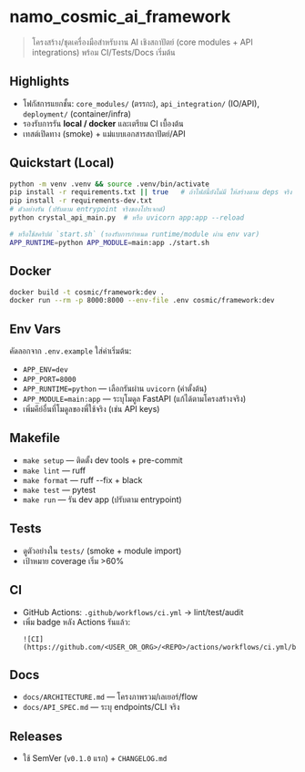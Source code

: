 # namo_cosmic_ai_framework

> โครงสร้าง/ชุดเครื่องมือสำหรับงาน AI เชิงสถาปัตย์ (core modules + API integrations) พร้อม CI/Tests/Docs เริ่มต้น

## Highlights
- โฟกัสการแยกชั้น: `core_modules/` (ตรรกะ), `api_integration/` (IO/API), `deployment/` (container/infra)
- รองรับการรัน **local / docker** และเตรียม CI เบื้องต้น
- เทสต์เปิดทาง (smoke) + แม่แบบเอกสารสถาปัตย์/API

## Quickstart (Local)
```bash
python -m venv .venv && source .venv/bin/activate
pip install -r requirements.txt || true   # ถ้าไฟล์นี้ยังไม่มี ให้สร้างตาม deps จริง
pip install -r requirements-dev.txt
# ตัวอย่างรัน (ปรับตาม entrypoint จริงของโปรเจกต์)
python crystal_api_main.py  # หรือ uvicorn app:app --reload

# หรือใช้สคริปต์ `start.sh` (รองรับการกำหนด runtime/module ผ่าน env var)
APP_RUNTIME=python APP_MODULE=main:app ./start.sh
```

## Docker
```bash
docker build -t cosmic/framework:dev .
docker run --rm -p 8000:8000 --env-file .env cosmic/framework:dev
```

## Env Vars
คัดลอกจาก `.env.example` ใส่ค่าเริ่มต้น:
- `APP_ENV=dev`
- `APP_PORT=8000`
- `APP_RUNTIME=python` — เลือกรันผ่าน `uvicorn` (ค่าตั้งต้น)
- `APP_MODULE=main:app` — ระบุโมดูล FastAPI (แก้ได้ตามโครงสร้างจริง)
- เพิ่มคีย์อื่นที่โมดูลของพี่ใช้จริง (เช่น API keys)

## Makefile
- `make setup` — ติดตั้ง dev tools + pre-commit
- `make lint` — ruff
- `make format` — ruff --fix + black
- `make test` — pytest
- `make run` — รัน dev app (ปรับตาม entrypoint)

## Tests
- ดูตัวอย่างใน `tests/` (smoke + module import)
- เป้าหมาย coverage เริ่ม >60%

## CI
- GitHub Actions: `.github/workflows/ci.yml` → lint/test/audit
- เพิ่ม badge หลัง Actions รันแล้ว:
  ```
  ![CI](https://github.com/<USER_OR_ORG>/<REPO>/actions/workflows/ci.yml/badge.svg)
  ```

## Docs
- `docs/ARCHITECTURE.md` — โครงภาพรวม/เลเยอร์/flow
- `docs/API_SPEC.md` — ระบุ endpoints/CLI จริง

## Releases
- ใช้ SemVer (`v0.1.0` แรก) + `CHANGELOG.md`
